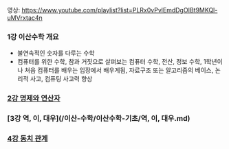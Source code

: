 영상: https://www.youtube.com/playlist?list=PLRx0vPvlEmdDgOIBt9MKQl-uMVrxtac4n

### 1강 이산수학 개요
- 불연속적인 숫자를 다루는 수학
- 컴퓨터를 위한 수학, 참과 거짓으로 살펴보는 컴퓨터 수학, 전산, 정보 수학, 1학년이나 처음 컴퓨터를 배우는 입장에서 배우게됨, 자료구조 또는  알고리즘의 베이스, 논리적 사고, 컴퓨팅 사고력 향상

### [2강 명제와 연산자](/이산-수학/이산수학-기초/명제와-연산자.md)
 
### [3강 역, 이, 대우](/이산-수학/이산수학-기초/역, 이, 대우.md)

### [4강 동치 관계](/이산-수학/이산수학-기초/동치-관계.md)
